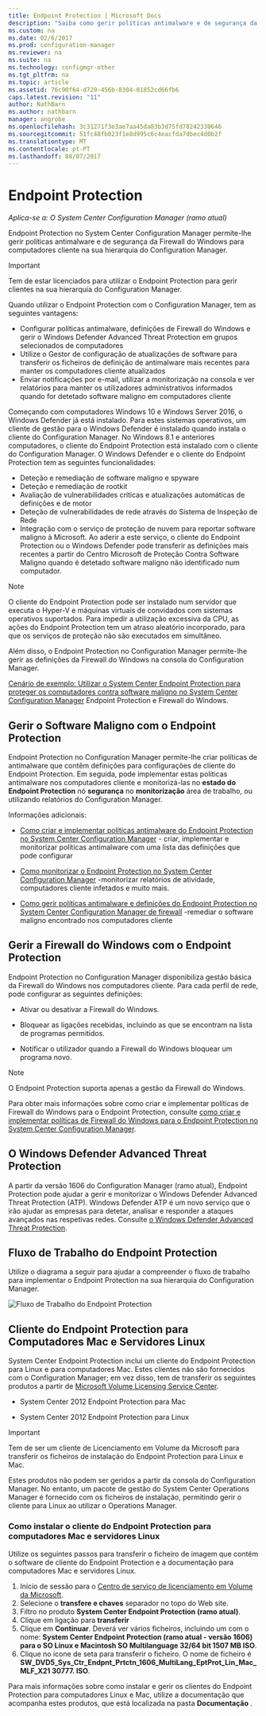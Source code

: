```yaml
---
title: Endpoint Protection | Microsoft Docs
description: "Saiba como gerir políticas antimalware e de segurança da Firewall do Windows para computadores cliente na sua hierarquia do Configuration Manager."
ms.custom: na
ms.date: 02/6/2017
ms.prod: configuration-manager
ms.reviewer: na
ms.suite: na
ms.technology: configmgr-other
ms.tgt_pltfrm: na
ms.topic: article
ms.assetid: 76c90f64-d729-456b-8304-01852cd66fb6
caps.latest.revision: "11"
author: NathBarn
ms.author: nathbarn
manager: angrobe
ms.openlocfilehash: 3c31271f3e3ae7aa45da03b3d75fd78242330646
ms.sourcegitcommit: 51fc48fb023f1e8d995c6c4eacfda7dbec4d0b2f
ms.translationtype: MT
ms.contentlocale: pt-PT
ms.lasthandoff: 08/07/2017
---
```

# <a name="endpoint-protection"></a>Endpoint Protection

*Aplica-se a: O System Center Configuration Manager (ramo atual)*

Endpoint Protection no System Center Configuration Manager permite-lhe gerir políticas antimalware e de segurança da Firewall do Windows para computadores cliente na sua hierarquia do Configuration Manager.  

> [!IMPORTANT]  
>  Tem de estar licenciados para utilizar o Endpoint Protection para gerir clientes na sua hierarquia do Configuration Manager.  

 Quando utilizar o Endpoint Protection com o Configuration Manager, tem as seguintes vantagens:  

-   Configurar políticas antimalware, definições de Firewall do Windows e gerir o Windows Defender Advanced Threat Protection em grupos selecionados de computadores  
-   Utilize o Gestor de configuração de atualizações de software para transferir os ficheiros de definição de antimalware mais recentes para manter os computadores cliente atualizados  
-   Enviar notificações por e-mail, utilizar a monitorização na consola e ver relatórios para manter os utilizadores administrativos informados quando for detetado software maligno em computadores cliente  

Começando com computadores Windows 10 e Windows Server 2016, o Windows Defender já está instalado. Para estes sistemas operativos, um cliente de gestão para o Windows Defender é instalado quando instala o cliente do Configuration Manager. No Windows 8.1 e anteriores computadores, o cliente do Endpoint Protection está instalado com o cliente do Configuration Manager. O Windows Defender e o cliente do Endpoint Protection tem as seguintes funcionalidades:  

-   Deteção e remediação de software maligno e spyware  
-   Deteção e remediação de rootkit  
-   Avaliação de vulnerabilidades críticas e atualizações automáticas de definições e de motor  
-   Deteção de vulnerabilidades de rede através do Sistema de Inspeção de Rede  
-   Integração com o serviço de proteção de nuvem para reportar software maligno à Microsoft. Ao aderir a este serviço, o cliente do Endpoint Protection ou o Windows Defender pode transferir as definições mais recentes a partir do Centro Microsoft de Proteção Contra Software Maligno quando é detetado software maligno não identificado num computador.  

> [!NOTE]  
>  O cliente do Endpoint Protection pode ser instalado num servidor que executa o Hyper-V e máquinas virtuais de convidados com sistemas operativos suportados. Para impedir a utilização excessiva da CPU, as ações do Endpoint Protection tem um atraso aleatório incorporado, para que os serviços de proteção não são executados em simultâneo.  

 Além disso, o Endpoint Protection no Configuration Manager permite-lhe gerir as definições da Firewall do Windows na consola do Configuration Manager.  

 [Cenário de exemplo: Utilizar o System Center Endpoint Protection para proteger os computadores contra software maligno no System Center Configuration Manager](scenarios-endpoint-protection.md) Endpoint Protection e Firewall do Windows.  


## <a name="managing-malware-with-endpoint-protection"></a>Gerir o Software Maligno com o Endpoint Protection  
 Endpoint Protection no Configuration Manager permite-lhe criar políticas de antimalware que contêm definições para configurações de cliente do Endpoint Protection. Em seguida, pode implementar estas políticas antimalware nos computadores cliente e monitorizá-las no **estado do Endpoint Protection** nó **segurança** no **monitorização** área de trabalho, ou utilizando relatórios do Configuration Manager.  

 Informações adicionais:  

-   [Como criar e implementar políticas antimalware do Endpoint Protection no System Center Configuration Manager](endpoint-antimalware-policies.md) - criar, implementar e monitorizar políticas antimalware com uma lista das definições que pode configurar  

-   [Como monitorizar o Endpoint Protection no System Center Configuration Manager](monitor-endpoint-protection.md) -monitorizar relatórios de atividade, computadores cliente infetados e muito mais.  

-   [Como gerir políticas antimalware e definições do Endpoint Protection no System Center Configuration Manager de firewall](endpoint-antimalware-firewall.md) -remediar o software maligno encontrado nos computadores cliente  


## <a name="managing-windows-firewall-with-endpoint-protection"></a>Gerir a Firewall do Windows com o Endpoint Protection  
 Endpoint Protection no Configuration Manager disponibiliza gestão básica da Firewall do Windows nos computadores cliente. Para cada perfil de rede, pode configurar as seguintes definições:  

-   Ativar ou desativar a Firewall do Windows.  

-   Bloquear as ligações recebidas, incluindo as que se encontram na lista de programas permitidos.  

-   Notificar o utilizador quando a Firewall do Windows bloquear um programa novo.  

> [!NOTE]  
>  O Endpoint Protection suporta apenas a gestão da Firewall do Windows.  


 Para obter mais informações sobre como criar e implementar políticas de Firewall do Windows para o Endpoint Protection, consulte [como criar e implementar políticas de Firewall do Windows para o Endpoint Protection no System Center Configuration Manager](create-windows-firewall-policies.md).  


## <a name="windows-defender-advanced-threat-protection"></a>O Windows Defender Advanced Threat Protection

A partir da versão 1606 do Configuration Manager (ramo atual), Endpoint Protection pode ajudar a gerir e monitorizar o Windows Defender Advanced Threat Protection (ATP). Windows Defender ATP é um novo serviço que o irão ajudar as empresas para detetar, analisar e responder a ataques avançados nas respetivas redes. Consulte [o Windows Defender Advanced Threat Protection](windows-defender-advanced-threat-protection.md).

## <a name="endpoint-protection-workflow"></a>Fluxo de Trabalho do Endpoint Protection  
 Utilize o diagrama a seguir para ajudar a compreender o fluxo de trabalho para implementar o Endpoint Protection na sua hierarquia do Configuration Manager.  

 ![Fluxo de Trabalho do Endpoint Protection](../media/Endpoint-Protection-Workflow.gif)  

## <a name="endpoint-protection-client-for-mac-computers-and-linux-servers"></a>Cliente do Endpoint Protection para Computadores Mac e Servidores Linux  
 System Center Endpoint Protection inclui um cliente do Endpoint Protection para Linux e para computadores Mac. Estes clientes não são fornecidos com o Configuration Manager; em vez disso, tem de transferir os seguintes produtos a partir de [Microsoft Volume Licensing Service Center](https://www.microsoft.com/licensing/servicecenter/default.aspx).  

-   System Center 2012 Endpoint Protection para Mac  

-   System Center 2012 Endpoint Protection para Linux  


> [!IMPORTANT]  
>  Tem de ser um cliente de Licenciamento em Volume da Microsoft para transferir os ficheiros de instalação do Endpoint Protection para Linux e Mac.  

 Estes produtos não podem ser geridos a partir da consola do Configuration Manager. No entanto, um pacote de gestão do System Center Operations Manager é fornecido com os ficheiros de instalação, permitindo gerir o cliente para Linux ao utilizar o Operations Manager.  

### <a name="how-to-get-the-endpoint-protection-client-for-mac-computers-and-linux-servers"></a>Como instalar o cliente do Endpoint Protection para computadores Mac e servidores Linux

Utilize os seguintes passos para transferir o ficheiro de imagem que contém o software de cliente do Endpoint Protection e a documentação para computadores Mac e servidores Linux.
1. Início de sessão para o [Centro de serviço de licenciamento em Volume da Microsoft](https://www.microsoft.com/licensing/servicecenter/default.aspx).
2. Selecione o **transfere e chaves** separador no topo do Web site.
3. Filtro no produto **System Center Endpoint Protection (ramo atual)**.
4. Clique em ligação para **transferir**
5. Clique em **Continuar**. Deverá ver vários ficheiros, incluindo um com o nome: **System Center Endpoint Protection (ramo atual - versão 1606) para o SO Linux e Macintosh SO Multilanguage 32/64 bit 1507 MB ISO**.
6. Clique no ícone de seta para transferir o ficheiro. O nome de ficheiro é **SW_DVD5_Sys_Ctr_Endpnt_Prtctn_1606_MultiLang_EptProt_Lin_Mac_MLF_X21 30777. ISO**.

 Para mais informações sobre como instalar e gerir os clientes do Endpoint Protection para computadores Linux e Mac, utilize a documentação que acompanha estes produtos, que está localizada na pasta **Documentação** .
